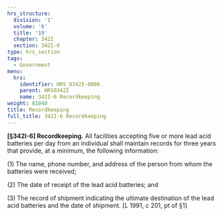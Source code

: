 ```yaml
---
hrs_structure:
  division: '1'
  volume: '6'
  title: '19'
  chapter: 342I
  section: 342I-6
type: hrs_section
tags:
  - Government
menu:
  hrs:
    identifier: HRS_0342I-0006
    parent: HRS0342I
    name: 342I-6 Recordkeeping
weight: 81040
title: Recordkeeping
full_title: 342I-6 Recordkeeping
---
```

**[§342I-6] Recordkeeping.** All facilities accepting five or more lead acid batteries per day from an individual shall maintain records for three years that provide, at a minimum, the following information:

(1) The name, phone number, and address of the person from whom the batteries were received;

(2) The date of receipt of the lead acid batteries; and

(3) The record of shipment indicating the ultimate destination of the lead acid batteries and the date of shipment. [L 1991, c 201, pt of §1]
